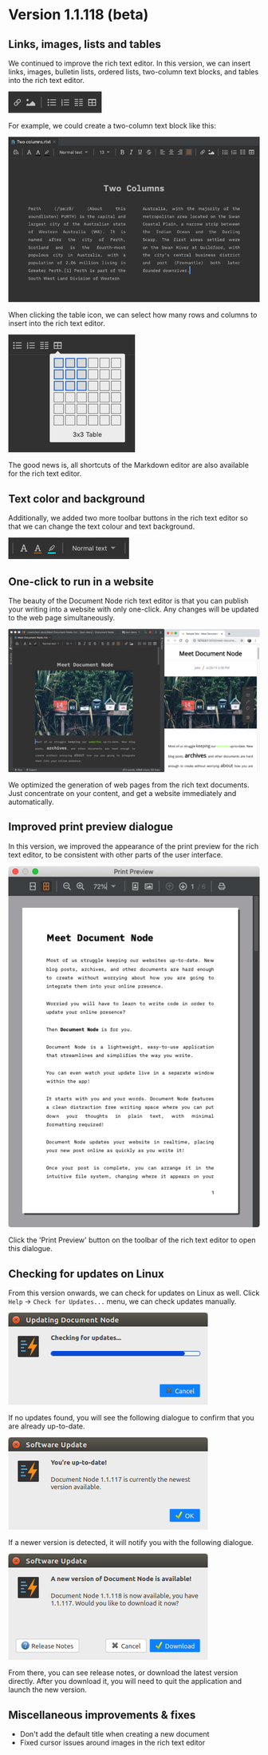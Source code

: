# Version 1.1.118 (beta)

## Links, images, lists and tables

We continued to improve the rich text editor. In this version, we can insert links, images, bulletin lists, ordered lists, two-column text blocks, and tables into the rich text editor.

![screen-links-images-lists-tables](screen-links-images-lists-tables.png)

For example, we could create a two-column text block like this:

![screen-two-column-layout](screen-two-column-layout.png)

When clicking the table icon, we can select how many rows and columns to insert into the rich text editor.

![screen-table-popup](screen-table-popup.png)

The good news is, all shortcuts of the Markdown editor are also available for the rich text editor.

## Text color and background

Additionally, we added two more toolbar buttons in the rich text editor so that we can change the text colour and text background.

![screen-text-color-and-bg](screen-text-color-and-bg.png)

## One-click to run in a website

The beauty of the Document Node rich text editor is that you can publish your writing into a website with only one-click. Any changes will be updated to the web page simultaneously.

![screen-run-rich-text-as-webpage](screen-run-rich-text-as-webpage.png)

We optimized the generation of web pages from the rich text documents. Just concentrate on your content, and get a website immediately and automatically.

## Improved print preview dialogue

In this version, we improved the appearance of the print preview for the rich text editor, to be consistent with other parts of the user interface.

![screen-print-preview](screen-print-preview.png)

Click the 'Print Preview' button on the toolbar of the rich text editor to open this dialogue.

## Checking for updates on Linux

From this version onwards, we can check for updates on Linux as well. Click `Help` -> `Check for Updates...` menu, we can check updates manually.

![screen-linux-checking-for-updates](screen-linux-checking-for-updates.png)

If no updates found, you will see the following dialogue to confirm that you are already up-to-date.

![screen-linux-up-to-date](screen-linux-up-to-date.png)

If a newer version is detected, it will notify you with the following dialogue.

![screen-linux-new-version-available](screen-linux-new-version-available.png)

From there, you can see release notes, or download the latest version directly. After you download it, you will need to quit the application and launch the new version.

## Miscellaneous improvements & fixes

* Don't add the default title when creating a new document
* Fixed cursor issues around images in the rich text editor
